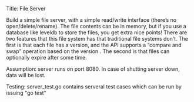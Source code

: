Title: File Server

Build a simple file server, with a simple read/write interface (there’s
no open/delete/rename). The file contents can be in memory, but if you use a database
like leveldb to store the files, you get extra nice points! There are two features that this
file system has that traditional file systems don’t. The first is that each file has a version,
and the API supports a “compare and swap” operation based on the version .
The second is that files can optionally expire after some time.


Assumption:
server runs on port 8080.
In case of shutting server down, data will be lost.

Testing:
server_test.go contains serveral test cases which can be run by issuing "go test" 
